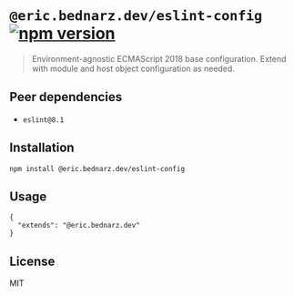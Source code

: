 # `@eric.bednarz.dev/eslint-config` [![npm version][npm-image]][npm-url]

> Environment-agnostic ECMAScript 2018 base configuration. Extend with module
> and host object configuration as needed.

## Peer dependencies

- `eslint@8.1`

## Installation

    npm install @eric.bednarz.dev/eslint-config

## Usage

    {
      "extends": "@eric.bednarz.dev"
    }

## License

MIT

[npm-image]: https://img.shields.io/npm/v/@eric.bednarz.dev/eslint-config.svg?style=flat-square
[npm-url]: https://www.npmjs.com/package/@eric.bednarz.dev/eslint-config
